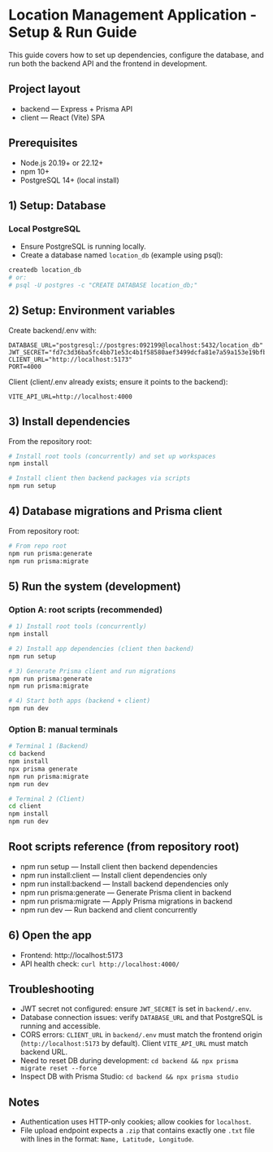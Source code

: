 # Location Management Application - Setup & Run Guide

This guide covers how to set up dependencies, configure the database, and run both the backend API and the frontend in development.

## Project layout
- backend — Express + Prisma API
- client — React (Vite) SPA

## Prerequisites
- Node.js 20.19+ or 22.12+
- npm 10+
- PostgreSQL 14+ (local install)

## 1) Setup: Database

### Local PostgreSQL
- Ensure PostgreSQL is running locally.
- Create a database named `location_db` (example using psql):

```bash
createdb location_db
# or:
# psql -U postgres -c "CREATE DATABASE location_db;"
```

## 2) Setup: Environment variables

Create backend/.env with:

```env
DATABASE_URL="postgresql://postgres:092199@localhost:5432/location_db"
JWT_SECRET="fd7c3d36ba5fc4bb71e53c4b1f58580aef3499dcfa81e7a59a153e19bfb1a75e08da73b77efe50d021a0c26a41c020bb652d38835411be9d29ba1de47dfd16f0"
CLIENT_URL="http://localhost:5173"
PORT=4000
```

Client (client/.env already exists; ensure it points to the backend):

```env
VITE_API_URL=http://localhost:4000
```

## 3) Install dependencies
From the repository root:

```bash
# Install root tools (concurrently) and set up workspaces
npm install

# Install client then backend packages via scripts
npm run setup
```

## 4) Database migrations and Prisma client
From repository root:

```bash
# From repo root
npm run prisma:generate
npm run prisma:migrate
```

## 5) Run the system (development)

### Option A: root scripts (recommended)

```bash
# 1) Install root tools (concurrently)
npm install

# 2) Install app dependencies (client then backend)
npm run setup

# 3) Generate Prisma client and run migrations
npm run prisma:generate
npm run prisma:migrate

# 4) Start both apps (backend + client)
npm run dev
```

### Option B: manual terminals

```bash
# Terminal 1 (Backend)
cd backend
npm install
npx prisma generate
npm run prisma:migrate
npm run dev
```

```bash
# Terminal 2 (Client)
cd client
npm install
npm run dev
```

## Root scripts reference (from repository root)

- npm run setup — Install client then backend dependencies
- npm run install:client — Install client dependencies only
- npm run install:backend — Install backend dependencies only
- npm run prisma:generate — Generate Prisma client in backend
- npm run prisma:migrate — Apply Prisma migrations in backend
- npm run dev — Run backend and client concurrently

## 6) Open the app
- Frontend: http://localhost:5173
- API health check: `curl http://localhost:4000/`

## Troubleshooting
- JWT secret not configured: ensure `JWT_SECRET` is set in `backend/.env`.
- Database connection issues: verify `DATABASE_URL` and that PostgreSQL is running and accessible.
- CORS errors: `CLIENT_URL` in `backend/.env` must match the frontend origin (`http://localhost:5173` by default). Client `VITE_API_URL` must match backend URL.
- Need to reset DB during development: `cd backend && npx prisma migrate reset --force`
- Inspect DB with Prisma Studio: `cd backend && npx prisma studio`

## Notes
- Authentication uses HTTP-only cookies; allow cookies for `localhost`.
- File upload endpoint expects a `.zip` that contains exactly one `.txt` file with lines in the format: `Name, Latitude, Longitude`.